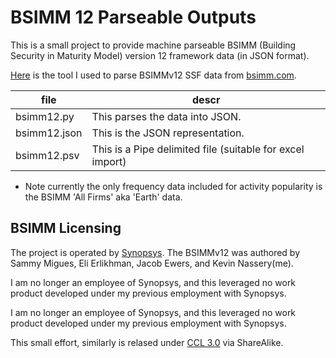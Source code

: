 # BSIMM 12 Parseable Outputs

This is a small project to provide machine parseable BSIMM (Building Security in Maturity Model) version 12 framework data (in JSON format).

[Here](bsimm12.py) is the tool I used to parse BSIMMv12 SSF data from [bsimm.com](http://www.bsimm.com).

| file | descr | 
|------|--------|
| bsimm12.py   | This parses the data into JSON. |
| bsimm12.json | This is the JSON representation.| 
| bsimm12.psv  | This is a Pipe delimited file (suitable for excel import)|

* Note currently the only frequency data included for activity popularity is the BSIMM 'All Firms' aka 'Earth' data.

## BSIMM Licensing

The project is operated by [Synopsys](http://www.synopsys.com). The BSIMMv12 was authored by Sammy Migues, Eli Erlikhman, Jacob Ewers, and Kevin Nassery(me).

I am no longer an employee of Synopsys, and this leveraged no work product developed under my previous employment with Synopsys.

I am no longer an employee of Synopsys, and this leveraged no work product developed under my previous employment with Synopsys.

This small effort, similarly is relased under [CCL 3.0](https://creativecommons.org/licenses/by-sa/3.0/) via ShareAlike.

